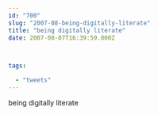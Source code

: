 ```yaml
---
id: "700"
slug: "2007-08-being-digitally-literate"
title: "being digitally literate"
date: 2007-08-07T16:39:59.000Z



tags:

  - "tweets"
---
```

<div class="sqs-html-content">
  <p>being digitally literate</p>
</div>
